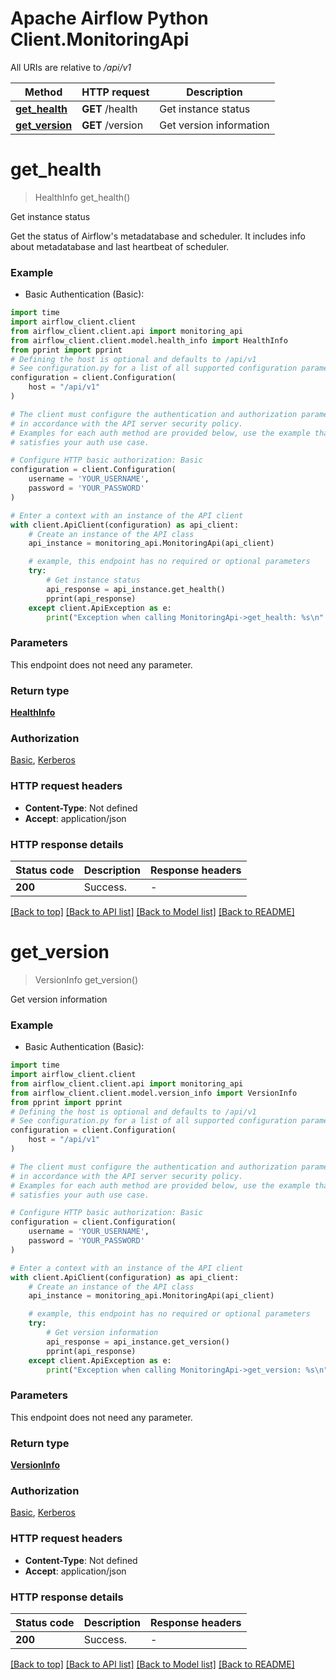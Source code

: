 <!--
 Licensed to the Apache Software Foundation (ASF) under one
 or more contributor license agreements.  See the NOTICE file
 distributed with this work for additional information
 regarding copyright ownership.  The ASF licenses this file
 to you under the Apache License, Version 2.0 (the
 "License"); you may not use this file except in compliance
 with the License.  You may obtain a copy of the License at

   http://www.apache.org/licenses/LICENSE-2.0

 Unless required by applicable law or agreed to in writing,
 software distributed under the License is distributed on an
 "AS IS" BASIS, WITHOUT WARRANTIES OR CONDITIONS OF ANY
 KIND, either express or implied.  See the License for the
 specific language governing permissions and limitations
 under the License.
 -->

# Apache Airflow Python Client.MonitoringApi

All URIs are relative to */api/v1*

Method | HTTP request | Description
------------- | ------------- | -------------
[**get_health**](MonitoringApi.md#get_health) | **GET** /health | Get instance status
[**get_version**](MonitoringApi.md#get_version) | **GET** /version | Get version information


# **get_health**
> HealthInfo get_health()

Get instance status

Get the status of Airflow's metadatabase and scheduler. It includes info about metadatabase and last heartbeat of scheduler. 

### Example

* Basic Authentication (Basic):

```python
import time
import airflow_client.client
from airflow_client.client.api import monitoring_api
from airflow_client.client.model.health_info import HealthInfo
from pprint import pprint
# Defining the host is optional and defaults to /api/v1
# See configuration.py for a list of all supported configuration parameters.
configuration = client.Configuration(
    host = "/api/v1"
)

# The client must configure the authentication and authorization parameters
# in accordance with the API server security policy.
# Examples for each auth method are provided below, use the example that
# satisfies your auth use case.

# Configure HTTP basic authorization: Basic
configuration = client.Configuration(
    username = 'YOUR_USERNAME',
    password = 'YOUR_PASSWORD'
)

# Enter a context with an instance of the API client
with client.ApiClient(configuration) as api_client:
    # Create an instance of the API class
    api_instance = monitoring_api.MonitoringApi(api_client)

    # example, this endpoint has no required or optional parameters
    try:
        # Get instance status
        api_response = api_instance.get_health()
        pprint(api_response)
    except client.ApiException as e:
        print("Exception when calling MonitoringApi->get_health: %s\n" % e)
```


### Parameters
This endpoint does not need any parameter.

### Return type

[**HealthInfo**](HealthInfo.md)

### Authorization

[Basic](../README.md#Basic), [Kerberos](../README.md#Kerberos)

### HTTP request headers

 - **Content-Type**: Not defined
 - **Accept**: application/json


### HTTP response details

| Status code | Description | Response headers |
|-------------|-------------|------------------|
**200** | Success. |  -  |

[[Back to top]](#) [[Back to API list]](../README.md#documentation-for-api-endpoints) [[Back to Model list]](../README.md#documentation-for-models) [[Back to README]](../README.md)

# **get_version**
> VersionInfo get_version()

Get version information

### Example

* Basic Authentication (Basic):

```python
import time
import airflow_client.client
from airflow_client.client.api import monitoring_api
from airflow_client.client.model.version_info import VersionInfo
from pprint import pprint
# Defining the host is optional and defaults to /api/v1
# See configuration.py for a list of all supported configuration parameters.
configuration = client.Configuration(
    host = "/api/v1"
)

# The client must configure the authentication and authorization parameters
# in accordance with the API server security policy.
# Examples for each auth method are provided below, use the example that
# satisfies your auth use case.

# Configure HTTP basic authorization: Basic
configuration = client.Configuration(
    username = 'YOUR_USERNAME',
    password = 'YOUR_PASSWORD'
)

# Enter a context with an instance of the API client
with client.ApiClient(configuration) as api_client:
    # Create an instance of the API class
    api_instance = monitoring_api.MonitoringApi(api_client)

    # example, this endpoint has no required or optional parameters
    try:
        # Get version information
        api_response = api_instance.get_version()
        pprint(api_response)
    except client.ApiException as e:
        print("Exception when calling MonitoringApi->get_version: %s\n" % e)
```


### Parameters
This endpoint does not need any parameter.

### Return type

[**VersionInfo**](VersionInfo.md)

### Authorization

[Basic](../README.md#Basic), [Kerberos](../README.md#Kerberos)

### HTTP request headers

 - **Content-Type**: Not defined
 - **Accept**: application/json


### HTTP response details

| Status code | Description | Response headers |
|-------------|-------------|------------------|
**200** | Success. |  -  |

[[Back to top]](#) [[Back to API list]](../README.md#documentation-for-api-endpoints) [[Back to Model list]](../README.md#documentation-for-models) [[Back to README]](../README.md)

